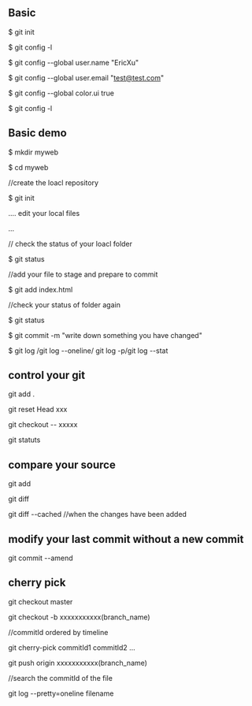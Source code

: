 ## Basic 
$ git init

$ git config -l

$ git config --global user.name "EricXu"

$ git config --global user.email "test@test.com"

$ git config --global color.ui true

$ git config -l

## Basic demo
$ mkdir myweb

$ cd myweb

//create the loacl repository

$ git init

.... edit your local files

...

// check the status of your loacl folder

$ git status

//add your file to stage and prepare to commit

$ git add index.html

//check your status of folder again

$ git status

$ git commit -m "write down something you have changed"

$ git log /git log --oneline/ git log -p/git log --stat

## control your git
git add .

git reset Head xxx

git checkout -- xxxxx

git statuts

## compare your source
git add

git diff 

git diff --cached //when the changes have been added

## modify your last commit without a new commit
git commit --amend

## cherry pick
git checkout master

git checkout -b xxxxxxxxxxx(branch_name)

//commitId ordered by timeline

git cherry-pick commitId1 commitId2 ...

git push origin xxxxxxxxxxx(branch_name)

//search the commitId of the file

git log --pretty=oneline filename
